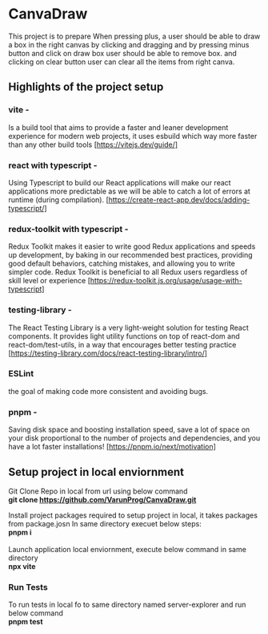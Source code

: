 # CanvaDraw
This project is to prepare When pressing plus, a user should be able to draw a box in the right canvas by
clicking and dragging and by pressing minus button and click on draw box user should be able to remove box. and clicking on clear button user can clear all the items from
right canva.
## Highlights of the project setup
### vite -
Is a build tool that aims to provide a faster and leaner development experience for modern web projects, it uses esbuild which way more faster than any other build tools [https://vitejs.dev/guide/] 
### react with typescript -
Using Typescript to build our React applications will make our react applications more predictable as we will be able to catch a lot of errors at runtime (during compilation). [https://create-react-app.dev/docs/adding-typescript/]
### redux-toolkit with typescript -
Redux Toolkit makes it easier to write good Redux applications and speeds up development, by baking in our recommended best practices, providing good default behaviors, catching mistakes, and allowing you to write simpler code. Redux Toolkit is beneficial to all Redux users regardless of skill level or experience [https://redux-toolkit.js.org/usage/usage-with-typescript]
### testing-library -
The React Testing Library is a very light-weight solution for testing React components. It provides light utility functions on top of react-dom and react-dom/test-utils, in a way that encourages better testing practice [https://testing-library.com/docs/react-testing-library/intro/]

### ESLint
the goal of making code more consistent and avoiding bugs.
### pnpm -
Saving disk space and boosting installation speed, save a lot of space on your disk proportional to the number of projects and dependencies, and you have a lot faster installations! [https://pnpm.io/next/motivation]

## Setup project in local enviornment
Git Clone Repo in local from url using below command \
**git clone https://github.com/VarunProg/CanvaDraw.git**

Install project packages required to setup project in local, it takes packages from package.josn In same directory execuet below steps:\
**pnpm i**\
\
Launch application local enviornment, execute below command in same directory\
**npx vite**
### Run Tests
To run tests in local fo to same directory named server-explorer and run below command\
**pnpm test**
